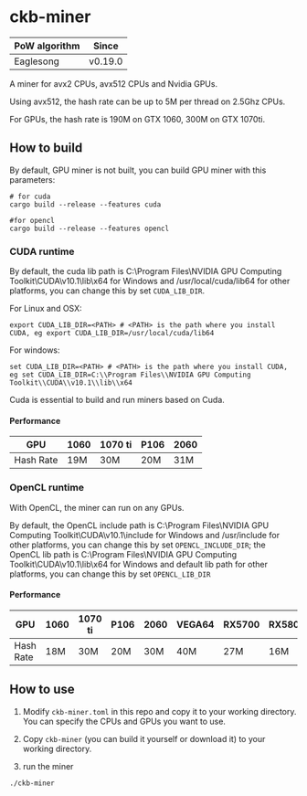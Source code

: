 # ckb-miner

| PoW algorithm | Since | 
| ----          | ----    |
|   Eaglesong   | v0.19.0 |

A miner for avx2 CPUs, avx512 CPUs and Nvidia GPUs.

Using avx512, the hash rate can be up to 5M per thread on 2.5Ghz CPUs.

For GPUs, the hash rate is 190M on GTX 1060, 300M on GTX 1070ti.

## How to build
By default, GPU miner is not built, you can build GPU miner with this parameters:

```
# for cuda
cargo build --release --features cuda

#for opencl
cargo build --release --features opencl
```

### CUDA runtime

By default, the cuda lib path is C:\Program Files\NVIDIA GPU Computing Toolkit\CUDA\v10.1\lib\x64 for Windows and /usr/local/cuda/lib64 for other platforms, you can change this by set `CUDA_LIB_DIR`.

For Linux and OSX:

```
export CUDA_LIB_DIR=<PATH> # <PATH> is the path where you install CUDA, eg export CUDA_LIB_DIR=/usr/local/cuda/lib64

```

For windows:

```
set CUDA_LIB_DIR=<PATH> # <PATH> is the path where you install CUDA, eg set CUDA_LIB_DIR=C:\\Program Files\\NVIDIA GPU Computing Toolkit\\CUDA\\v10.1\\lib\\x64
```

Cuda is essential to build and run miners based on Cuda.

#### Performance

| GPU       | 1060 | 1070 ti | P106 | 2060 |
| ---       | ---  | ---     | ---- | ---  |
| Hash Rate | 19M  | 30M     | 20M  |  31M   |

### OpenCL runtime
With OpenCL, the miner can run on any GPUs.

By default, the OpenCL include path is C:\Program Files\NVIDIA GPU Computing Toolkit\CUDA\v10.1\include for Windows and /usr/include for other platforms, you can change this by set `OPENCL_INCLUDE_DIR`; the OpenCL lib path is C:\Program Files\NVIDIA GPU Computing Toolkit\CUDA\v10.1\lib\x64 for Windows and default lib path for other platforms, you can change this by set `OPENCL_LIB_DIR`

#### Performance

| GPU       | 1060 | 1070 ti | P106 | 2060 | VEGA64 | RX5700 | RX580 |
| ---       | ---  | ---     | ---- | ---  | --- |    ---    | ---   |
| Hash Rate | 18M  | 30M     | 20M  |  30M   | 40M   | 27M   | 16M   |

## How to use
1. Modify `ckb-miner.toml` in this repo and copy it to your working directory. You can specify the CPUs and GPUs you want to use.

2. Copy `ckb-miner` (you can build it yourself or download it) to your working directory.

3. run the miner

```
./ckb-miner
```


